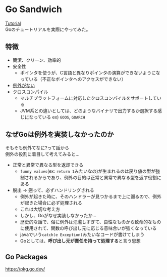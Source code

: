# Go Sandwich
[Tutorial](https://go.dev/doc/tutorial/getting-started)  
Goのチュートリアルを実際にやってみた。  

## 特徴
- 簡潔、クリーン、効率的
- 安全性
  - ポインタを使うが、C言語と異なりポインタの演算ができないようになっている（不正なポインタへのアクセスができない）
- [例外がない](#なぜGoは例外を実装しなかったのか)
- クロスコンパイル
  - マルチプラットフォームに対応したクロスコンパイルをサポートしている
  - JVM系との違いとしては、どのようなバイナリで出力するか選択する感じになっている  ex) `GOOS`, `GOARCH`

## なぜGoは例外を実装しなかったのか
そもそも例外てなに?って話から  
例外の役割に着目して考えてみると...  
- 正常と異常で異なる型を返却できる
  - `funny values`(ex: `return 1`みたいなの)が生まれるのは戻り値の型が強制されるからであり、例外の目的は正常と異常で異なる型を返す役割にある  
- 脱出 -> 遡って、必ずハンドリングされる
  - 例外が起きた時に、そのハンドラーが見つかるまで上に遡るので、例外が起きた場合に必ず処理される
  - これは大切な考え方
  - しかし、Goがなぜ実装しなかったか...
  - 歴史的な話で、俗に例外は氾濫しすぎて、良性なものから致命的なものに使用されて、関数の呼び出し元に応じる意味合いが強くなっている
  - javaでいう`catch(e Exception)`みたいなコードが書けてしまう
  - Goとしては、**呼び出し元が責任を持って処理する**と言う思想


## Go Packages
https://pkg.go.dev/
